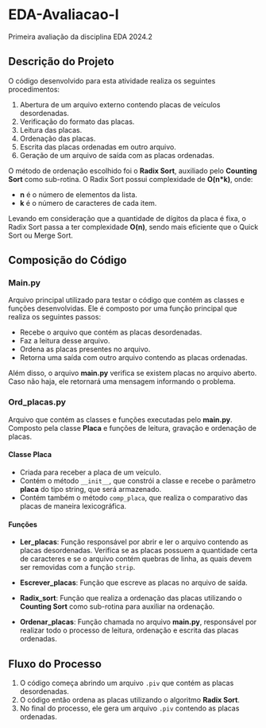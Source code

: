 # EDA-Avaliacao-I
Primeira avaliação da disciplina EDA 2024.2

## Descrição do Projeto

O código desenvolvido para esta atividade realiza os seguintes procedimentos:

1. Abertura de um arquivo externo contendo placas de veículos desordenadas.
2. Verificação do formato das placas.
3. Leitura das placas.
4. Ordenação das placas.
5. Escrita das placas ordenadas em outro arquivo.
6. Geração de um arquivo de saída com as placas ordenadas.

O método de ordenação escolhido foi o **Radix Sort**, auxiliado pelo **Counting Sort** como sub-rotina. O Radix Sort possui complexidade de **O(n*k)**, onde:
- **n** é o número de elementos da lista.
- **k** é o número de caracteres de cada item.

Levando em consideração que a quantidade de dígitos da placa é fixa, o Radix Sort passa a ter complexidade **O(n)**, sendo mais eficiente que o Quick Sort ou Merge Sort.

## Composição do Código

### Main.py
Arquivo principal utilizado para testar o código que contém as classes e funções desenvolvidas. Ele é composto por uma função principal que realiza os seguintes passos:
- Recebe o arquivo que contém as placas desordenadas.
- Faz a leitura desse arquivo.
- Ordena as placas presentes no arquivo.
- Retorna uma saída com outro arquivo contendo as placas ordenadas.

Além disso, o arquivo **main.py** verifica se existem placas no arquivo aberto. Caso não haja, ele retornará uma mensagem informando o problema.

### Ord_placas.py
Arquivo que contém as classes e funções executadas pelo **main.py**. Composto pela classe **Placa** e funções de leitura, gravação e ordenação de placas.

#### Classe **Placa**
- Criada para receber a placa de um veículo.
- Contém o método `__init__`, que constrói a classe e recebe o parâmetro **placa** do tipo string, que será armazenado.
- Contém também o método `comp_placa`, que realiza o comparativo das placas de maneira lexicográfica.

#### Funções

- **Ler_placas**: 
  Função responsável por abrir e ler o arquivo contendo as placas desordenadas. Verifica se as placas possuem a quantidade certa de caracteres e se o arquivo contém quebras de linha, as quais devem ser removidas com a função `strip`.
  
- **Escrever_placas**:
  Função que escreve as placas no arquivo de saída.

- **Radix_sort**:
  Função que realiza a ordenação das placas utilizando o **Counting Sort** como sub-rotina para auxiliar na ordenação.

- **Ordenar_placas**:
  Função chamada no arquivo **main.py**, responsável por realizar todo o processo de leitura, ordenação e escrita das placas ordenadas.

## Fluxo do Processo

1. O código começa abrindo um arquivo `.piv` que contém as placas desordenadas.
2. O código então ordena as placas utilizando o algoritmo **Radix Sort**.
3. No final do processo, ele gera um arquivo `.piv` contendo as placas ordenadas.
